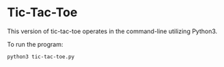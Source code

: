 # Tic-Tac-Toe
This version of tic-tac-toe operates in the command-line utilizing Python3.

To run the program:

    python3 tic-tac-toe.py
